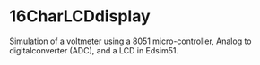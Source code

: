 # 16CharLCDdisplay
Simulation of a voltmeter using a 8051 micro-controller, Analog to digitalconverter (ADC), and a LCD in Edsim51.
